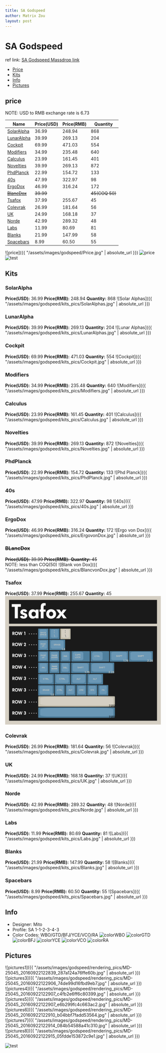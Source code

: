 ```yaml
---
title: SA Godspeed
author: Matrix Zou
layout: post
---
```


# SA Godspeed

ref link: [SA Godspeed Massdrop link](https://www.massdrop.com/buy/godspeed-custom-sa-keycap-set)

* [Price](#price)  
* [Kits](#kits)  
* [Info](#info)
* [Pictures](#pictures)

## price  
NOTE: USD to RMB exchange rate is 6.73

| Name          | Price(USD)    | Price(RMB)  | Quantity |
| ------------- | ------------- | ----------- | -------- |
|[SolarAlpha](#solaralpha)|36.99|248.94|868|
|[LunarAlpha](#lunaralpha)|39.99|269.13|204|
|[Cockpit](#cockpit)|69.99|471.03|554|
|[Modifiers](#modifiers)|34.99|235.48|640|
|[Calculus](#calculus)|23.99|161.45|401|
|[Novelties](#novelties)|39.99|269.13|872|
|[PhdPlanck](#phdplanck)|22.99|154.72|133|
|[40s](#40s)|47.99|322.97|98|
|[ErgoDox](#ergodox)|46.99|316.24|172|
|[~~BlancDox~~](#blancdox)|~~39.99~~||~~45(COQ 50)~~|
|[Tsafox](#tsafox)|37.99|255.67|45|
|[Colevrak](#colevrak)|26.99|181.64|56|
|[UK](#uk)|24.99|168.18|37|
|[Norde](#norde)|42.99|289.32|48|
|[Labs](#labs)|11.99|80.69|81|
|[Blanks](#blanks)|21.99|147.99|58|
|[Spacebars](#spacebars)|8.99|60.50|55|

![price]({{ "/assets/images/godspeed/Price.jpg" | absolute_url }})
<img src="{{ 'assets/images/godspeed/Price.jpg' | relative_url }}" alt="price" class="image featured"/>
<img src="{{ 'assets/images/picture01.jpg' | relative_url }}" alt="test" class="image featured"/>

## Kits
### SolarAlpha
**Price(USD):** 36.99	**Price(RMB):** 248.94	**Quantity:** 868
![Solar Alphas]({{ "/assets/images/godspeed/kits_pics/SolarAlphas.jpg" | absolute_url }})

### LunarAlpha
**Price(USD):** 39.99	**Price(RMB):** 269.13	**Quantity:** 204
![Lunar Alphas]({{ "/assets/images/godspeed/kits_pics/LunarAlphas.jpg" | absolute_url }})

### Cockpit
**Price(USD):** 69.99	**Price(RMB):** 471.03	**Quantity:** 554
![Cockpit]({{ "/assets/images/godspeed/kits_pics/Cockpit.jpg" | absolute_url }})

### Modifiers
**Price(USD):** 34.99	**Price(RMB):** 235.48	**Quantity:** 640
![Modifiers]({{ "/assets/images/godspeed/kits_pics/Modifiers.jpg" | absolute_url }})

### Calculus
**Price(USD):** 23.99	**Price(RMB):** 161.45	**Quantity:** 401
![Calculus]({{ "/assets/images/godspeed/kits_pics/Calculus.jpg" | absolute_url }})

### Novelties
**Price(USD):** 39.99	**Price(RMB):** 269.13	**Quantity:** 872
![Novelties]({{ "/assets/images/godspeed/kits_pics/Novelties.jpg" | absolute_url }})

### PhdPlanck
**Price(USD):** 22.99	**Price(RMB):** 154.72	**Quantity:** 133
![Phd Planck]({{ "/assets/images/godspeed/kits_pics/PhdPlanck.jpg" | absolute_url }})

### 40s
**Price(USD):** 47.99	**Price(RMB):** 322.97	**Quantity:** 98
![40s]({{ "/assets/images/godspeed/kits_pics/40s.jpg" | absolute_url }})

### ErgoDox
**Price(USD):** 46.99	**Price(RMB):** 316.24	**Quantity:** 172
![Ergo von Dox]({{ "/assets/images/godspeed/kits_pics/ErgovonDox.jpg" | absolute_url }})

### ~~BLancDox~~
~~**Price(USD):** 39.99	**Price(RMB):** 	**Quantity:** 45~~    
NOTE: less than COQ(50)
![Blank von Dox]({{ "/assets/images/godspeed/kits_pics/BlancvonDox.jpg" | absolute_url }})

### Tsafox
**Price(USD):** 37.99	**Price(RMB):** 255.67	**Quantity:** 45
![Tsafox](assets/images/godspeed/kits_pics/Tsafox.png)

### Colevrak
**Price(USD):** 26.99	**Price(RMB):** 181.64	**Quantity:** 56
![Colevrak]({{ "/assets/images/godspeed/kits_pics/Colevrak.jpg" | absolute_url }})

### UK
**Price(USD):** 24.99	**Price(RMB):** 168.18	**Quantity:** 37
![UK]({{ "/assets/images/godspeed/kits_pics/UK.jpg" | absolute_url }})

### Norde
**Price(USD):** 42.99	**Price(RMB):** 289.32	**Quantity:** 48
![Norde]({{ "/assets/images/godspeed/kits_pics/Norde.jpg" | absolute_url }})

### Labs
**Price(USD):** 11.99	**Price(RMB):** 80.69	**Quantity:** 81
![Labs]({{ "/assets/images/godspeed/kits_pics/Labs.jpg" | absolute_url }})

### Blanks
**Price(USD):** 21.99	**Price(RMB):** 147.99	**Quantity:** 58
![Blanks]({{ "/assets/images/godspeed/kits_pics/Blanks.jpg" | absolute_url }})

### Spacebars
**Price(USD):** 8.99	**Price(RMB):** 60.50	**Quantity:** 55
![Spacebars]({{ "/assets/images/godspeed/kits_pics/Spacebars.jpg" | absolute_url }})

## Info
* Designer: Mito
* Profile: SA 1-1-2-3-4-3
* Color Codes: WBO/GTD/BFJ/YCE/VCO/RA
![colorWBO](../../SP_ColorCodes/abs/SP_Abs_ColorCodes_WBO.png)
![colorGTD](../../SP_ColorCodes/abs/SP_Abs_ColorCodes_GTD.png)
![colorBFJ](../../SP_ColorCodes/abs/SP_Abs_ColorCodes_BFJ.png)
![colorYCE](../../SP_ColorCodes/abs/SP_Abs_ColorCodes_YCE.png)
![colorVCO](../../SP_ColorCodes/abs/SP_Abs_ColorCodes_VCO.png)
![colorRA](../../SP_ColorCodes/abs/SP_Abs_ColorCodes_RA.png)

## Pictures  
![pictures1]({{ "/assets/images/godspeed/rendering_pics/MD-25045_20160922122839_287a124a76ffe60b.jpg" | absolute_url }})  
![pictures3]({{ "/assets/images/godspeed/rendering_pics/MD-25045_20160922122906_74de99d16fbd9eb7.jpg" | absolute_url }})  
![pictures4]({{ "/assets/images/godspeed/rendering_pics/MD-25045_20160922122907_c4fb2e6ff6c80399.jpg" | absolute_url }})  
![pictures5]({{ "/assets/images/godspeed/rendering_pics/MD-25045_20160922122907_e6b299fc4c663ac2.jpg" | absolute_url }})  
![pictures6]({{ "/assets/images/godspeed/rendering_pics/MD-25045_20160922122910_b04bbf7fadd53564.jpg" | absolute_url }})  
![pictures7]({{ "/assets/images/godspeed/rendering_pics/MD-25045_20160922122914_084b54588a41c310.jpg" | absolute_url }})  
![pictures8]({{ "/assets/images/godspeed/rendering_pics/MD-25045_20160922122915_05fdde153872c9e1.jpg" | absolute_url }})  

<img src="{{ 'assets/images/picture01.jpg' | relative_url }}" alt="test" class="image featured"/>
